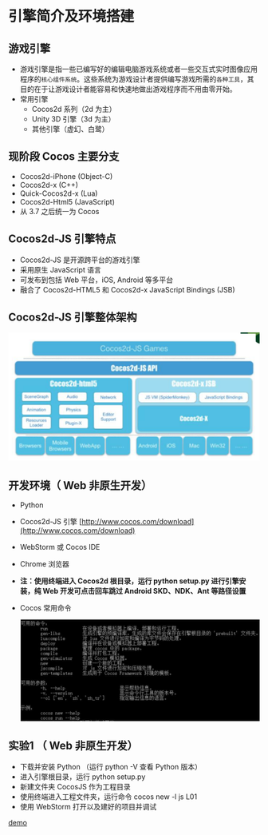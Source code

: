 # 引擎简介及环境搭建

## 游戏引擎

- 游戏引擎是指一些已编写好的编辑电脑游戏系统或者一些交互式实时图像应用程序的`核心组件系统`。这些系统为游戏设计者提供编写游戏所需的`各种工具`，其目的在于让游戏设计者能容易和快速地做出游戏程序而不用由零开始。
- 常用引擎
  - Cocos2d 系列（2d 为主）
  - Unity 3D 引擎（3d 为主）
  - 其他引擎（虚幻、白鹭）

## 现阶段 Cocos 主要分支

- Cocos2d-iPhone (Object-C)
- Cocos2d-x (C++)
- Quick-Cocos2d-x (Lua)
- Cocos2d-Html5 (JavaScript)
- 从 3.7 之后统一为 Cocos

## Cocos2d-JS 引擎特点

- Cocos2d-JS 是开源跨平台的游戏引擎
- 采用原生 JavaScript 语言
- 可发布到包括 Web 平台，iOS, Android 等多平台
- 融合了 Cocos2d-HTML5 和 Cocos2d-x JavaScript Bindings (JSB)

## Cocos2d-JS 引擎整体架构

![](../a.png)

## 开发环境（ Web 非原生开发）

- Python

- Cocos2d-JS 引擎 [http://www.cocos.com/download](http://www.cocos.com/download)

-  WebStorm 或 Cocos IDE

- Chrome 浏览器

- **注：使用终端进入 Cocos2d 根目录，运行 python setup.py 进行引擎安装，纯 Web 开发可点击回车跳过 Android SKD、NDK、Ant 等路径设置**

- Cocos 常用命令

  ![](../b.png)

## 实验1 （ Web 非原生开发）

- 下载并安装 Python （运行 python -V 查看 Python 版本）
- 进入引擎根目录，运行 python setup.py
- 新建文件夹 CocosJS 作为工程目录
- 使用终端进入工程文件夹，运行命令 cocos new -l js L01
- 使用 WebStorm 打开以及建好的项目并调试

[demo](https://github.com/hewq/course-H5-Animation-and-Game-Development/tree/master/apps/ch05/LS05/Demo)